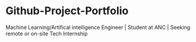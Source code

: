 # Github-Project-Portfolio
Machine Learning/Artifical intelligence Engineer | Student at ANC | Seeking remote or on-site Tech Internship
